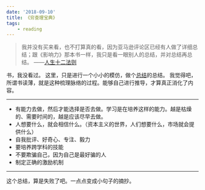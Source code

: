 ```yaml
---
date: '2018-09-10'
title: 《穷查理宝典》
tags:
    - reading
---
```


> 我并没有买来看，也不打算真的看，因为亚马逊评论区已经有人做了详细总结；跟《影响力》那本书一样，我只是看一眼别人的总结，并对总结再总结。
> ——[人生十二法则](https://yihui.name/cn/2018/03/12-rules/)

书，我没看过。
这里，只是进行一个小小的模仿，做个[总结](https://yihui.name/cn/2018/08/poor-charlies-almanack/)的总结。
我觉得吧，所谓书读薄，就是这种梳理脉络的过程。能够自己进行推导，才算真正消化了内容。

---

- 有能力去做，然后才能选择是否去做。学习是在培养这样的能力。越是枯燥的、需要时间的，越是应该尽早去做。
- 人想要什么，就会相信什么。（资本主义的世界，人们想要什么，市场就会提供什么）
- 自我批评、好奇心、专注、毅力
- 要培养跨学科的技能
- 不要欺骗自己，因为自己是最好骗的人
- 制定正确的激励机制

---

这个总结，算是失败了吧。一点点变成小句子的摘抄。
